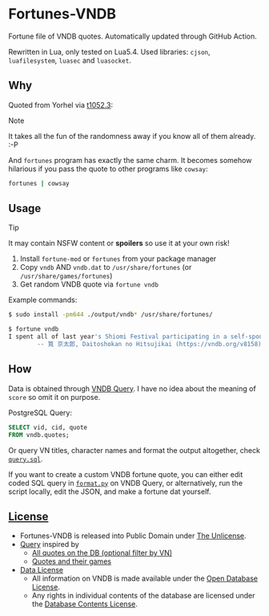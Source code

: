 # Fortunes-VNDB

Fortune file of VNDB quotes. Automatically updated through GitHub Action.

Rewritten in Lua, only tested on Lua5.4.
Used libraries: `cjson`, `luafilesystem`, `luasec` and `luasocket`.

## Why

Quoted from Yorhel via [t1052.3](https://vndb.org/t1052.3):

> [!note]
> It takes all the fun of the randomness away if you know all of them already. :-P

And `fortunes` program has exactly the same charm.
It becomes somehow hilarious if you pass the quote to other programs like `cowsay`:

```sh
fortunes | cowsay
```

## Usage

> [!TIP]
> It may contain NSFW content or **spoilers** so use it at your own risk!

1. Install `fortune-mod` or `fortunes` from your package manager
2. Copy `vndb` AND `vndb.dat` to `/usr/share/fortunes` (or `/usr/share/games/fortunes`)
3. Get random VNDB quote via `fortune vndb`

Example commands:

```sh
$ sudo install -pm644 ./output/vndb* /usr/share/fortunes/

$ fortune vndb
I spent all of last year's Shiomi Festival participating in a self-sponsored Reading Festival at my apartment, actually.
        -- 筧 京太郎, Daitoshokan no Hitsujikai (https://vndb.org/v8158)
```

## How

Data is obtained through [VNDB Query](https://query.vndb.org/schema#vndb.quotes).
I have no idea about the meaning of `score` so omit it on purpose.

PostgreSQL Query:

```sql
SELECT vid, cid, quote
FROM vndb.quotes;
```

Or query VN titles, character names and format the output altogether, check [`query.sql`](query.sql).

If you want to create a custom VNDB fortune quote, you can either edit coded SQL query in [`format.py`](format.py) on VNDB Query,
or alternatively, run the script locally, edit the JSON, and make a fortune dat yourself.

## [License](LICENSE)

- Fortunes-VNDB is released into Public Domain under [The Unlicense](https://unlicense.org).
- [Query](https://query.vndb.org/5c9a6037d875c238) inspired by
  - [All quotes on the DB (optional filter by VN)](https://query.vndb.org/6d95933cb5acd0d6)
  - [Quotes and their games](https://query.vndb.org/6d55820399bae5ef)
- [Data License](https://vndb.org/d17#4)
  - All information on VNDB is made available under the [Open Database License](https://opendatacommons.org/licenses/odbl/1.0/).
  - Any rights in individual contents of the database are licensed under the [Database Contents License](https://opendatacommons.org/licenses/dbcl/1.0/).

